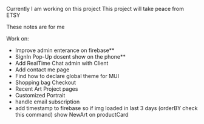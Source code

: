 Currently I am working on this project
This project will take peace from ETSY

These notes are for me

Work on:

- Improve admin enterance on firebase**
- SignIn Pop-Up dosent show on the phone**
- Add RealTime Chat admin with Client
- Add contact me page
- Find how to declare global theme for MUI
- Shopping bag Checkout
- Recent Art Project pages
- Customized Portrait
- handle email subscription
- add timestamp to firebase so if img loaded in last 3 days (orderBY check this command) show NewArt on productCard


